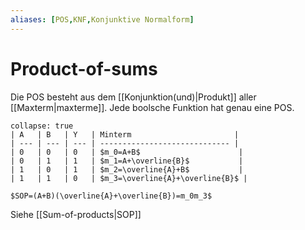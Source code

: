 ```yaml
---
aliases: [POS,KNF,Konjunktive Normalform]
---
```

# Product-of-sums
Die POS besteht aus dem [[Konjunktion(und)|Produkt]] aller [[Maxterm|maxterme]].
Jede boolsche Funktion hat genau eine POS.
```ad-example
collapse: true
| A   | B   | Y   | Minterm                       |
| --- | --- | --- | ----------------------------- |
| 0   | 0   | 0   | $m_0=A+B$                      |
| 0   | 1   | 1   | $m_1=A+\overline{B}$           |
| 1   | 0   | 1   | $m_2=\overline{A}+B$           |
| 1   | 1   | 0   | $m_3=\overline{A}+\overline{B}$ |

$SOP=(A+B)(\overline{A}+\overline{B})=m_0m_3$
```

Siehe [[Sum-of-products|SOP]]